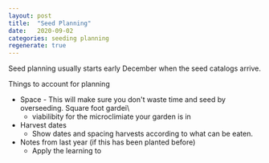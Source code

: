 ```yaml
---
layout: post
title:  "Seed Planning"
date:   2020-09-02
categories: seeding planning 
regenerate: true
---
```

 
<style style="text/css">

</style>
<script>

</script>
Seed planning usually starts early December when the seed catalogs arrive.  

Things to account for planning
- Space - This will make sure you don't waste time and seed by overseeding.  Square foot gardei\
  - viabilibity for the microclimiate your garden is in
- Harvest dates
  - Show dates and spacing harvests according to what can be eaten.
- Notes from last year (if this has been planted before)
  - Apply the learning to  


